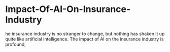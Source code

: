 # Impact-Of-AI-On-Insurance-Industry
he insurance industry is no stranger to change, but nothing has shaken it up quite like artificial intelligence. The impact of AI on the insurance industry is profound,
